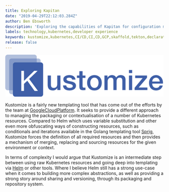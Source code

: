 ```yaml
---
title: Exploring Kapitan 
date: "2019-04-29T22:12:03.284Z"
author: Ben Ebsworth
description: 'Exploring the capabilities of Kapitan for configuration management, with an analysis of its fit for contextualising per-environment configuration'
labels: technology,kubernetes,developer experience
keywords: kustomize,kubernetes,CI/CD,CI,CD,GCP,skaffold,tekton,declarative,platform,templating,yaml,google cloud platform,knative,kubectl
release: false
---
```

![kustomize](kustomize.jpg)

Kustomize is a fairly new templating tool that has come out of the efforts by the team at [GoogleCloudPlatform](https://github.com/GoogleCloudPlatform). It seeks to provide a different approach to managing the packaging or contextualisation of a number of Kubernetes resources. Compared to Helm which uses variable substitution and other even more obfuscating ways of constructing resources, such as conditionals and iterations available in the Golang templating tool [Sprig](https://github.com/Masterminds/sprig), Kustomize forces the definition of all required resources and then provides a mechanism of merging, replacing and sourcing resources for the given environment or context.

In terms of complexity I would argue that Kustomize is an intermediate step between using raw Kubernetes resources and going deep into templating via [Helm](https://helm.sh/) or other tools. Where I believe Helm still has a strong use-case when it comes to building more complex abstractions, as well as providing a strong story around sharing and versioning, through its packaging and repository system.